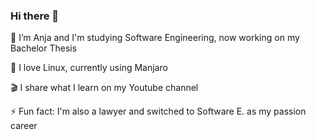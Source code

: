 ### Hi there 👋

🔭 I’m Anja and I'm studying Software Engineering, now working on my Bachelor Thesis

🐧 I love Linux, currently using Manjaro

🎬 I share what I learn on my Youtube channel

⚡ Fun fact: I'm also a lawyer and switched to Software E. as my passion career

